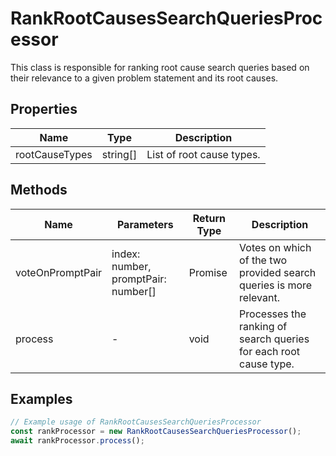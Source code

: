 # RankRootCausesSearchQueriesProcessor

This class is responsible for ranking root cause search queries based on their relevance to a given problem statement and its root causes.

## Properties

| Name            | Type   | Description               |
|-----------------|--------|---------------------------|
| rootCauseTypes  | string[] | List of root cause types. |

## Methods

| Name              | Parameters                        | Return Type                     | Description                                                                 |
|-------------------|-----------------------------------|---------------------------------|-----------------------------------------------------------------------------|
| voteOnPromptPair  | index: number, promptPair: number[] | Promise<IEnginePairWiseVoteResults> | Votes on which of the two provided search queries is more relevant.         |
| process           | -                                 | void                            | Processes the ranking of search queries for each root cause type.           |

## Examples

```typescript
// Example usage of RankRootCausesSearchQueriesProcessor
const rankProcessor = new RankRootCausesSearchQueriesProcessor();
await rankProcessor.process();
```